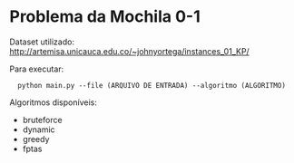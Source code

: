 # Problema da Mochila 0-1

Dataset utilizado: http://artemisa.unicauca.edu.co/~johnyortega/instances_01_KP/

Para executar:
```
  python main.py --file (ARQUIVO DE ENTRADA) --algoritmo (ALGORITMO)
```
Algoritmos disponíveis:
 - bruteforce
 - dynamic
 - greedy
 - fptas

